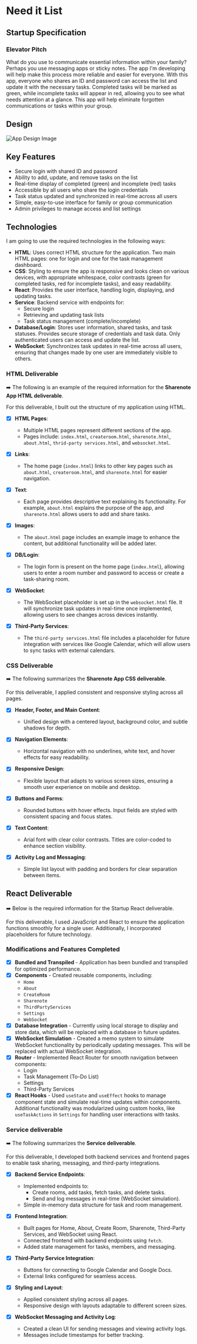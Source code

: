 # Need it List

## Startup Specification

### Elevator Pitch
What do you use to communicate essential information within your family? Perhaps you use messaging apps or sticky notes. The app I'm developing will help make this process more reliable and easier for everyone. With this app, everyone who shares an ID and password can access the list and update it with the necessary tasks. Completed tasks will be marked as green, while incomplete tasks will appear in red, allowing you to see what needs attention at a glance. This app will help eliminate forgotten communications or tasks within your group.

## Design
![App Design Image](./pics/CS260-2.jpg)

## Key Features
- Secure login with shared ID and password
- Ability to add, update, and remove tasks on the list
- Real-time display of completed (green) and incomplete (red) tasks
- Accessible by all users who share the login credentials
- Task status updated and synchronized in real-time across all users
- Simple, easy-to-use interface for family or group communication
- Admin privileges to manage access and list settings

## Technologies
I am going to use the required technologies in the following ways:

- **HTML**: Uses correct HTML structure for the application. Two main HTML pages: one for login and one for the task management dashboard.
- **CSS**: Styling to ensure the app is responsive and looks clean on various devices, with appropriate whitespace, color contrasts (green for completed tasks, red for incomplete tasks), and easy readability.
- **React**: Provides the user interface, handling login, displaying, and updating tasks.
- **Service**: Backend service with endpoints for:
  - Secure login
  - Retrieving and updating task lists
  - Task status management (complete/incomplete)
- **Database/Login**: Stores user information, shared tasks, and task statuses. Provides secure storage of credentials and task data. Only authenticated users can access and update the list.
- **WebSocket**: Synchronizes task updates in real-time across all users, ensuring that changes made by one user are immediately visible to others.

### HTML Deliverable

➡️ The following is an example of the required information for the **Sharenote App HTML deliverable**.

For this deliverable, I built out the structure of my application using HTML.

- [x] **HTML Pages**: 
    - Multiple HTML pages represent different sections of the app. 
    - Pages include: `index.html`, `createroom.html`, `sharenote.html`, `about.html`, `thrid-party services.html`, and `websocket.html`.
    
- [x] **Links**: 
    - The home page (`index.html`) links to other key pages such as `about.html`, `createroom.html`, and `sharenote.html` for easier navigation.
    
- [x] **Text**: 
    - Each page provides descriptive text explaining its functionality. For example, `about.html` explains the purpose of the app, and `sharenote.html` allows users to add and share tasks.
    
- [x] **Images**: 
    - The `about.html` page includes an example image to enhance the content, but additional functionality will be added later.

- [x] **DB/Login**: 
    - The login form is present on the home page (`index.html`), allowing users to enter a room number and password to access or create a task-sharing room.

- [x] **WebSocket**: 
    - The WebSocket placeholder is set up in the `websocket.html` file. It will synchronize task updates in real-time once implemented, allowing users to see changes across devices instantly.

- [x] **Third-Party Services**: 
    - The `third-party services.html` file includes a placeholder for future integration with services like Google Calendar, which will allow users to sync tasks with external calendars.

### CSS Deliverable

➡️ The following summarizes the **Sharenote App CSS deliverable**.

For this deliverable, I applied consistent and responsive styling across all pages.

- [x] **Header, Footer, and Main Content**: 
    - Unified design with a centered layout, background color, and subtle shadows for depth.

- [x] **Navigation Elements**: 
    - Horizontal navigation with no underlines, white text, and hover effects for easy readability.

- [x] **Responsive Design**: 
    - Flexible layout that adapts to various screen sizes, ensuring a smooth user experience on mobile and desktop.

- [x] **Buttons and Forms**: 
    - Rounded buttons with hover effects. Input fields are styled with consistent spacing and focus states.

- [x] **Text Content**: 
    - Arial font with clear color contrasts. Titles are color-coded to enhance section visibility.

- [x] **Activity Log and Messaging**: 
    - Simple list layout with padding and borders for clear separation between items.

## React Deliverable
➡️ Below is the required information for the Startup React deliverable.

For this deliverable, I used JavaScript and React to ensure the application functions smoothly for a single user. Additionally, I incorporated placeholders for future technology.

### Modifications and Features Completed

- [x] **Bundled and Transpiled** - Application has been bundled and transpiled for optimized performance.
- [x] **Components** - Created reusable components, including:
  - `Home`
  - `About`
  - `CreateRoom`
  - `Sharenote`
  - `ThirdPartyServices`
  - `Settings`
  - `WebSocket`
- [x] **Database Integration** - Currently using local storage to display and store data, which will be replaced with a database in future updates.
- [x] **WebSocket Simulation** - Created a memo system to simulate WebSocket functionality by periodically updating messages. This will be replaced with actual WebSocket integration.
- [x] **Router** - Implemented React Router for smooth navigation between components:
  - Login
  - Task Management (To-Do List)
  - Settings
  - Third-Party Services
- [x] **React Hooks** - Used `useState` and `useEffect` hooks to manage component state and simulate real-time updates within components. Additional functionality was modularized using custom hooks, like `useTaskActions` in `Settings` for handling user interactions with tasks.

### Service deliverable

➡️ The following summarizes the **Service deliverable**.

For this deliverable, I developed both backend services and frontend pages to enable task sharing, messaging, and third-party integrations.

- [x] **Backend Service Endpoints**:
  - Implemented endpoints to:
    - Create rooms, add tasks, fetch tasks, and delete tasks.
    - Send and log messages in real-time (WebSocket simulation).
  - Simple in-memory data structure for task and room management.

- [x] **Frontend Integration**:
  - Built pages for Home, About, Create Room, Sharenote, Third-Party Services, and WebSocket using React.
  - Connected frontend with backend endpoints using `fetch`.
  - Added state management for tasks, members, and messaging.

- [x] **Third-Party Service Integration**:
  - Buttons for connecting to Google Calendar and Google Docs.
  - External links configured for seamless access.

- [x] **Styling and Layout**:
  - Applied consistent styling across all pages.
  - Responsive design with layouts adaptable to different screen sizes.

- [x] **WebSocket Messaging and Activity Log**:
  - Created a clean UI for sending messages and viewing activity logs.
  - Messages include timestamps for better tracking.

